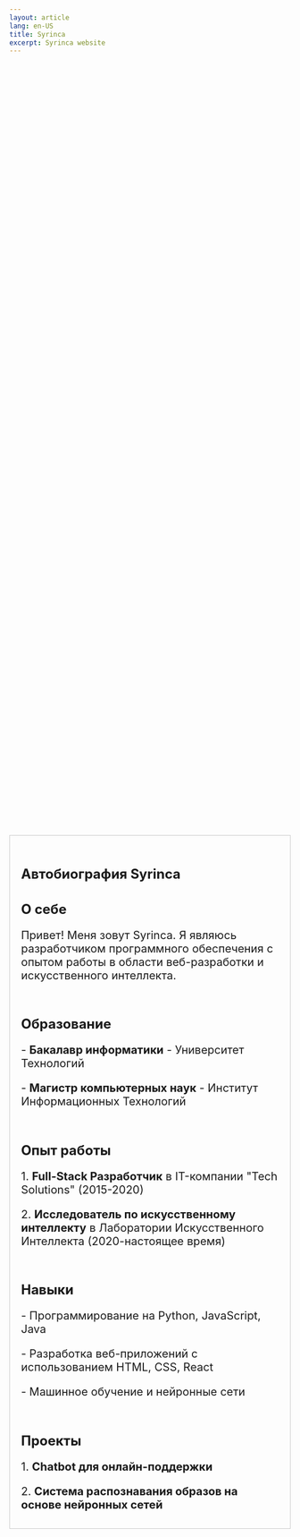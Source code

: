 ```yaml
---
layout: article
lang: en-US
title: Syrinca
excerpt: Syrinca website
---
```

<style>
  .container {
    display: flex;
    justify-content: center;
    align-items: center;
    height: 100vh; /* Добавляем высоту 100% от высоты видимой области */
  }
  
  .content {
    max-width: 800px;
    text-align: left;
    border: 1px solid #ccc;
    padding: 20px;
  }

  h1, h2 {
    font-size: 24px;
    font-weight: bold;
  }

  p {
    font-size: 20px;
    margin-bottom: 10px;
  }
</style>

<div class="container">
  <div class="content">
    <h1>Автобиография Syrinca</h1>
    <h2>О себе</h2>
    <p>Привет! Меня зовут Syrinca. Я являюсь разработчиком программного обеспечения с опытом работы в области веб-разработки и искусственного интеллекта.</p>
    <br>
    <h2>Образование</h2>
    <p>- <strong>Бакалавр информатики</strong> - Университет Технологий</p>
    <p>- <strong>Магистр компьютерных наук</strong> - Институт Информационных Технологий</p>
    <br>
    <h2>Опыт работы</h2>
    <p>1. <strong>Full-Stack Разработчик</strong> в IT-компании "Tech Solutions" (2015-2020)</p>
    <p>2. <strong>Исследователь по искусственному интеллекту</strong> в Лаборатории Искусственного Интеллекта (2020-настоящее время)</p>
    <br>
    <h2>Навыки</h2>
    <p>- Программирование на Python, JavaScript, Java</p>
    <p>- Разработка веб-приложений с использованием HTML, CSS, React</p>
    <p>- Машинное обучение и нейронные сети</p>
    <br>
    <h2>Проекты</h2>
    <p>1. <strong>Chatbot для онлайн-поддержки</strong></p>
    <p>2. <strong>Система распознавания образов на основе нейронных сетей</strong></p>
  </div>
</div>


